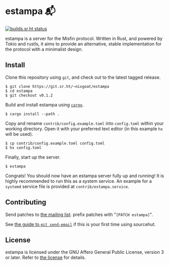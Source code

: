 # estampa 📬

[![builds.sr.ht status](https://builds.sr.ht/~nixgoat/estampa.svg)](https://builds.sr.ht/~nixgoat/estampa?)

estampa is a server for the Misfin protocol. Written in Rust, and
powered by Tokio and rustls, it aims to provide an alternative, stable
implementation for the protocol with a minimalist design.

## Install

Clone this repository using `git`, and check out to the latest tagged
release.

```
$ git clone https://git.sr.ht/~nixgoat/estampa
$ cd estampa
$ git checkout v0.1.2
```

Build and install estampa using [`cargo`](https://rustup.rs/).

```
$ cargo install --path .
```

Copy and rename `contrib/config.example.toml` into `config.toml` within
your working directory. Open it with your preferred text editor (in
this example `hx` will be used).

```
$ cp contrib/config.example.toml config.toml
$ hx config.toml
```

Finally, start up the server.

```
$ estampa
```

Congrats! You should now have an estampa server fully up and running!
It is highly recommended to run this as a system service. An example
for a `systemd` service file is provided at `contrib/estampa.service`.

## Contributing

Send patches to [the mailing list](https://lists.sr.ht/~nixgoat/public-inbox). prefix patches
with "`[PATCH estampa]`".

See [the guide to `git send-email`](https://git-send-email.io) if this is your first time using
sourcehut.

## License

estampa is licensed under the GNU Affero General Public License,
version 3 or later. Refer to [the license](LICENSE) for details.
